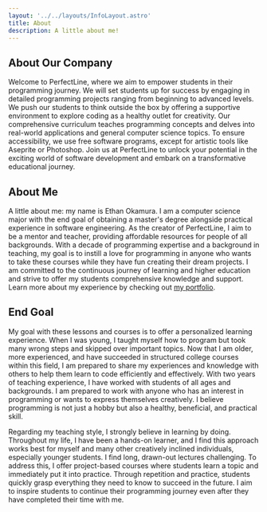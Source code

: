 ```yaml
---
layout: '../../layouts/InfoLayout.astro'
title: About
description: A little about me!
---
```


## About Our Company
Welcome to PerfectLine, where we aim to empower students in their programming journey. We will set students up for success by engaging in detailed programming projects ranging from beginning to advanced levels. We push our students to think outside the box by offering a supportive environment to explore coding as a healthy outlet for creativity. Our comprehensive curriculum teaches programming concepts and delves into real-world applications and general computer science topics. To ensure accessibility, we use free software programs, except for artistic tools like Aseprite or Photoshop. Join us at PerfectLine to unlock your potential in the exciting world of software development and embark on a transformative educational journey.

## About Me
A little about me: my name is Ethan Okamura. I am a computer science major with the end goal of obtaining a master's degree alongside practical experience in software engineering. As the creator of PerfectLine, I aim to be a mentor and teacher, providing affordable resources for people of all backgrounds. With a decade of programming expertise and a background in teaching, my goal is to instill a love for programming in anyone who wants to take these courses while they have fun creating their dream projects. I am committed to the continuous journey of learning and higher education and strive to offer my students comprehensive knowledge and support. Learn more about my experience by checking out [my portfolio](https://ethanokamur.io).

## End Goal
My goal with these lessons and courses is to offer a personalized learning experience. When I was young, I taught myself how to program but took many wrong steps and skipped over important topics. Now that I am older, more experienced, and have succeeded in structured college courses within this field, I am prepared to share my experiences and knowledge with others to help them learn to code efficiently and effectively. With two years of teaching experience, I have worked with students of all ages and backgrounds. I am prepared to work with anyone who has an interest in programming or wants to express themselves creatively. I believe programming is not just a hobby but also a healthy, beneficial, and practical skill.

Regarding my teaching style, I strongly believe in learning by doing. Throughout my life, I have been a hands-on learner, and I find this approach works best for myself and many other creatively inclined individuals, especially younger students. I find long, drawn-out lectures challenging. To address this, I offer project-based courses where students learn a topic and immediately put it into practice. Through repetition and practice, students quickly grasp everything they need to know to succeed in the future. I aim to inspire students to continue their programming journey even after they have completed their time with me.
